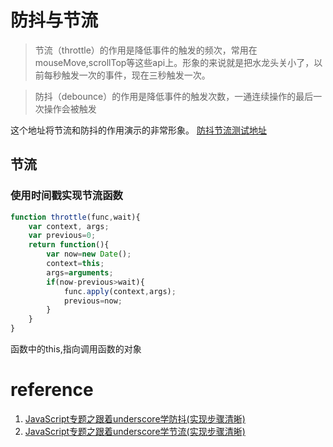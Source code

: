 # 防抖与节流
>节流（throttle）的作用是降低事件的触发的频次，常用在mouseMove,scrollTop等这些api上。形象的来说就是把水龙头关小了，以前每秒触发一次的事件，现在三秒触发一次。

>防抖（debounce）的作用是降低事件的触发次数，一通连续操作的最后一次操作会被触发

这个地址将节流和防抖的作用演示的非常形象。
[防抖节流测试地址](http://demo.nimius.net/debounce_throttle/)
## 节流
### 使用时间戳实现节流函数
```js
function throttle(func,wait){
    var context, args;
    var previous=0;
    return function(){
        var now=new Date();
        context=this;
        args=arguments;
        if(now-previous>wait){
            func.apply(context,args);
            previous=now;
        }
    }
}
```
函数中的this,指向调用函数的对象

# reference
1. [JavaScript专题之跟着underscore学防抖(实现步骤清晰) ](https://github.com/mqyqingfeng/Blog/issues/22)
2. [JavaScript专题之跟着underscore学节流(实现步骤清晰) ](https://github.com/mqyqingfeng/Blog/issues/26)